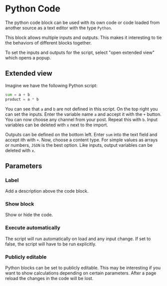 # Python Code

The python code block can be used with its own code or code loaded from another source as a text editor with the type `Python`.

This block allows multiple inputs and outputs. This makes it interesting to tie the behaviors of different blocks together.

To set the inputs and outputs for the script, select "open extended view" which opens a popup.

## Extended view

Imagine we have the following Python script:

```python
sum = a + b
product = a * b
```

You can see that `a` and `b` are not defined in this script.
On the top right you can set the inputs. Enter the variable name `a` and accept it with the `+` button. You can now choose any channel from your post. Repeat this with `b`. Input variables can be deleted with `x` next to the import.

Outputs can be defined on the bottom left. Enter `sum` into the text field and accept ith with `+`. Now, choose a content type. For simple values as arrays or numbers, `JSON` is the best option.
Like inputs, output variables can be deleted with `x`.

## Parameters

### Label

Add a description above the code block.

### Show block

Show or hide the code.

### Execute automatically

The script will run automatically on load and any input change. If set to false, the script will have to be run explicitly.

### Publicly editable

Python blocks can be set to publicly editable. This may be interesting if you want to show calculations depending on certain parameters.
After a page reload the changes in the code will be lost.
